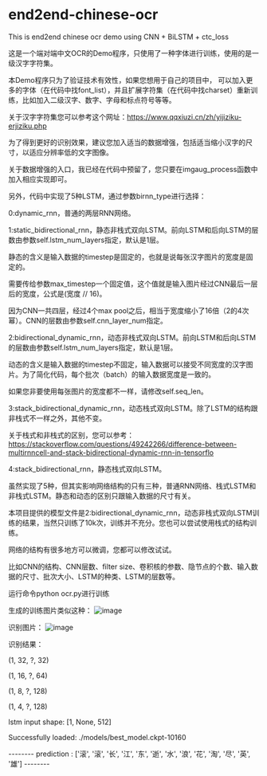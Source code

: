 # end2end-chinese-ocr
This is end2end chinese ocr demo using CNN + BiLSTM + ctc_loss

这是一个端对端中文OCR的Demo程序，只使用了一种字体进行训练，使用的是一级汉字字符集。

本Demo程序只为了验证技术有效性，如果您想用于自己的项目中，
可以加入更多的字体（在代码中找font_list），并且扩展字符集（在代码中找charset）重新训练，比如加入二级汉字、数字、字母和标点符号等等。

关于汉字字符集您可以参考这个网址：https://www.qqxiuzi.cn/zh/yijiziku-erjiziku.php

为了得到更好的识别效果，建议您加入适当的数据增强，包括适当缩小汉字的尺寸，以适应分辨率低的文字图像。

关于数据增强的入口，我已经在代码中预留了，您只要在imgaug_process函数中加入相应实现即可。

另外，代码中实现了5种LSTM，通过参数birnn_type进行选择：

0:dynamic_rnn，普通的两层RNN网络。

1:static_bidirectional_rnn，静态非栈式双向LSTM。前向LSTM和后向LSTM的层数由参数self.lstm_num_layers指定，默认是1层。

静态的含义是输入数据的timestep是固定的，也就是说每张汉字图片的宽度是固定的。

需要传给参数max_timestep一个固定值，这个值就是输入图片经过CNN最后一层后的宽度，公式是(宽度 // 16)。

因为CNN一共四层，经过4个max pool之后，相当于宽度缩小了16倍（2的4次幂）。CNN的层数由参数self.cnn_layer_num指定。

2:bidirectional_dynamic_rnn，动态非栈式双向LSTM。前向LSTM和后向LSTM的层数由参数self.lstm_num_layers指定，默认是1层。

动态的含义是输入数据的timestep不固定，输入数据可以接受不同宽度的汉字图片。为了简化代码，每个批次（batch）的输入数据宽度是一致的。

如果您非要使用每张图片的宽度都不一样，请修改self.seq_len。

3:stack_bidirectional_dynamic_rnn，动态栈式双向LSTM。除了LSTM的结构跟非栈式不一样之外，其他不变。

关于栈式和非栈式的区别，您可以参考：https://stackoverflow.com/questions/49242266/difference-between-multirnncell-and-stack-bidirectional-dynamic-rnn-in-tensorflo

4:stack_bidirectional_rnn，静态栈式双向LSTM。

虽然实现了5种，但其实影响网络结构的只有三种，普通RNN网络、栈式LSTM和非栈式LSTM。静态和动态的区别只跟输入数据的尺寸有关。

本项目提供的模型文件是2:bidirectional_dynamic_rnn，动态非栈式双向LSTM训练的结果，当然只训练了10k次，训练并不充分。您也可以尝试使用栈式的结构训练。

网络的结构有很多地方可以微调，您都可以修改试试。

比如CNN的结构、CNN层数、filter size、卷积核的参数、隐节点的个数、输入数据的尺寸、批次大小、LSTM的种类、LSTM的层数等。

运行命令python ocr.py进行训练

生成的训练图片类似这种：
![image](https://github.com/chengstone/end2end-chinese-ocr/raw/master/岸安氨胺挨.png)

识别图片：
![image](https://github.com/chengstone/end2end-chinese-ocr/raw/master/newimg.png)

识别结果：

(1, 32, ?, 32)

(1, 16, ?, 64)

(1, 8, ?, 128)

(1, 4, ?, 128)

lstm input shape: [1, None, 512]

Successfully loaded: ./models/best_model.ckpt-10160

-------- prediction : ['滚', '滚', '长', '江', '东', '逝', '水', '浪', '花', '淘', '尽', '英', '雄'] --------
